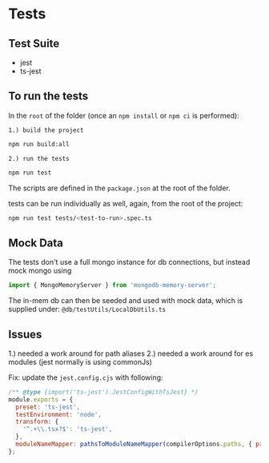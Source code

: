 # Tests


## Test Suite
  
  - jest
  - ts-jest


## To run the tests

In the `root` of the folder (once an `npm install` or `npm ci` is performed):

`1.) build the project`
```bash
npm run build:all
```

`2.) run the tests`
```bash
npm run test
```

The scripts are defined in the `package.json` at the root of the folder.


tests can be run individually as well, again, from the root of the project:
```bash
npm run test tests/<test-to-run>.spec.ts
```

## Mock Data

The tests don't use a full mongo instance for db connections, but instead mock mongo using

```ts
import { MongoMemoryServer } from 'mongodb-memory-server';
```

The in-mem db can then be seeded and used with mock data, which is supplied under:
`@db/testUtils/LocalDbUtils.ts`


## Issues

1.) needed a work around for path aliases
2.) needed a work around for es modules (jest normally is using commonJs)

Fix: update the `jest.config.cjs` with following:

```js
/** @type {import('ts-jest').JestConfigWithTsJest} */
module.exports = {
  preset: 'ts-jest',
  testEnvironment: 'node',
  transform: {
    '^.+\\.tsx?$': 'ts-jest',
  },
  moduleNameMapper: pathsToModuleNameMapper(compilerOptions.paths, { prefix: '<rootDir>/'}),
};
```